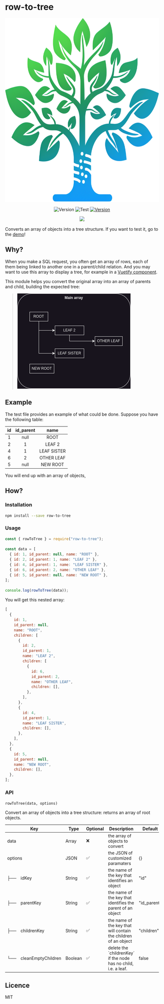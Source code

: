 # row-to-tree

<div align="center">

<img src="./docs/images/logo_row-to-tree_transparent.png" style="height:15svh;">

![Version](https://img.shields.io/badge/version-2.1.0-blue)
![Test](https://img.shields.io/badge/test-passing-green)
[![Version](https://img.shields.io/badge/try-me-yellow)](https://cesar-lizurey.github.io/row-to-tree/)

<a href="https://www.npmjs.com/package/row-to-tree">
  <img src="https://raw.githubusercontent.com/npm/logos/cc343d8c50139f645d165aedfe4d375240599fd1/npm%20logo/classic/npm-2009.svg?raw=true" style="height:5svh;">
</a>

</div>

Converts an array of objects into a tree structure. If you want to test it, go to the [demo](https://cesar-lizurey.github.io/row-to-tree/)!

## Why?

When you make a SQL request, you often get an array of rows, each of them being linked to another one in a parent/child relation. And you may want to use this array to display a tree, for example in a [Vuetify component](https://vuetifyjs.com/en/components/treeview).

This module helps you convert the original array into an array of parents and child, building the expected tree:

> ![Expected output][expectedOutput]

## Example

The test file provides an example of what could be done. Suppose you have the following table:

| id  | id_parent |    name     |
| :-: | :-------: | :---------: |
|  1  |   null    |    ROOT     |
|  2  |     1     |   LEAF 2    |
|  4  |     1     | LEAF SISTER |
|  6  |     2     | OTHER LEAF  |
|  5  |   null    |  NEW ROOT   |

You will end up with an array of objects,

## How?

### Installation

```sh
npm install --save row-to-tree
```

### Usage

```javascript
const { rowToTree } = require("row-to-tree");

const data = [
  { id: 1, id_parent: null, name: "ROOT" },
  { id: 2, id_parent: 1, name: "LEAF 2" },
  { id: 4, id_parent: 1, name: "LEAF SISTER" },
  { id: 6, id_parent: 2, name: "OTHER LEAF" },
  { id: 5, id_parent: null, name: "NEW ROOT" },
];

console.log(rowToTree(data));
```

You will get this nested array:

```javascript
[
  {
    id: 1,
    id_parent: null,
    name: "ROOT",
    children: [
      {
        id: 2,
        id_parent: 1,
        name: "LEAF 2",
        children: [
          {
            id: 6,
            id_parent: 2,
            name: "OTHER LEAF",
            children: [],
          },
        ],
      },
      {
        id: 4,
        id_parent: 1,
        name: "LEAF SISTER",
        children: [],
      },
    ],
  },
  {
    id: 5,
    id_parent: null,
    name: "NEW ROOT",
    children: [],
  },
];
```

### API

`rowToTree(data, options)`

Convert an array of objects into a tree structure: returns an array of root objects.

<table>
  <thead>
    <tr>
      <th colspan="2">
        Key
      </th>
      <th>
        Type
      </th>
      <th>
        Optional
      </th>
      <th>
        Description
      </th>
      <th>
        Default
      </th>
    <tr>
  </thead>
  <tbody>
    <tr>
      <td colspan="2">
        data
      </td>
      <td>
        Array
      </td>
      <td>
        ❌
      </td>
      <td>
        the array of objects to convert
      </td>
      <td>
      </td>
    </tr>
    <tr>
      <td colspan="2">
        options
      </td>
      <td>
        JSON
      </td>
      <td>
        ✅
      </td>
      <td>
        the JSON of customized paramaters
      </td>
      <td>
        {}
      </td>
    </tr>
    <tr>
      <td>
        ├──
      </td>
      <td>
        idKey
      </td>
      <td>
        String
      </td>
      <td>
        ✅
      </td>
      <td>
        the name of the key that identifies an object
      </td>
      <td>
        "id"
      </td>
    </tr>
    <tr>
      <td>
        ├──
      </td>
      <td>
        parentKey
      </td>
      <td>
        String
      </td>
      <td>
        ✅
      </td>
      <td>
        the name of the key that identifies the parent of an object
      </td>
      <td>
        "id_parent"
      </td>
    </tr>
    <tr>
      <td>
        ├──
      </td>
      <td>
        childrenKey
      </td>
      <td>
        String
      </td>
      <td>
        ✅
      </td>
      <td>
        the name of the key that will contain the children of an object
      </td>
      <td>
        "children"
      </td>
    </tr>
    <tr>
      <td>
        └──
      </td>
      <td>
        cleanEmptyChildren
      </td>
      <td>
        Boolean
      </td>
      <td>
        ✅
      </td>
      <td>
        delete the `childrenKey` if the node has no child, i.e. a leaf.
      </td>
      <td>
        false
      </td>
    </tr>
  </tbody>
</table>

## Licence

MIT

[expectedOutput]: ./docs/images/diagram.png "Expected output"
